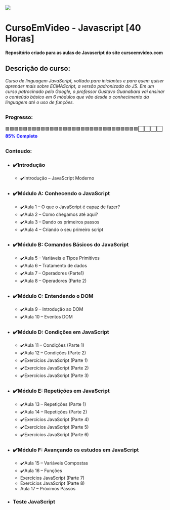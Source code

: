 ![](imagens/cabeçalho.png)

# CursoEmVideo - Javascript [40 Horas]

**Repositório criado para as aulas de Javascript do site cursoemvideo.com**

## Descrição do curso:

_Curso de linguagem JavaScript, voltado para iniciantes e para quem quiser aprender mais sobre ECMAScript, a versão padronizada do JS. Em um curso patrocinado pelo Google, o professor Gustavo Guanabara vai ensinar o conteúdo básico em 6 módulos que vão desde o conhecimento da linguagem até o uso de funções._

##

### Progresso:

🟩🟩🟩🟩🟩🟩🟩🟩🟩🟩🟩🟩🟩🟩🟩🟩🟩🟩🟩🟩🟩🟩🟩🟩🟩🟩🟩🟩🟩🟩⬜️⬜️⬜️⬜️ <br>
<span style="color: blue; font-weight: bold;">85% Completo</span>

##

### Conteudo:

- ### ✔️Introdução
  - ✔️Introdução – JavaScript Moderno
- ### ✔️Módulo A: Conhecendo o JavaScript
  - ✔️Aula 1 – O que o JavaScript é capaz de fazer?
  - ✔️Aula 2 – Como chegamos até aqui?
  - ✔️Aula 3 – Dando os primeiros passos
  - ✔️Aula 4 – Criando o seu primeiro script
- ### ✔️Módulo B: Comandos Básicos do JavaScript
  - ✔️Aula 5 – Variáveis e Tipos Primitivos
  - ✔️Aula 6 – Tratamento de dados
  - ✔️Aula 7 – Operadores (Parte1)
  - ✔️Aula 8 – Operadores (Parte 2)
- ### ✔️Módulo C: Entendendo o DOM
  - ✔️Aula 9 – Introdução ao DOM
  - ✔️Aula 10 – Eventos DOM
- ### ✔️Módulo D: Condições em JavaScript
  - ✔️Aula 11 – Condições (Parte 1)
  - ✔️Aula 12 – Condições (Parte 2)
  - ✔️Exercícios JavaScript (Parte 1)
  - ✔️Exercícios JavaScript (Parte 2)
  - ✔️Exercícios JavaScript (Parte 3)
- ### ✔️Módulo E: Repetições em JavaScript
  - ✔️Aula 13 – Repetições (Parte 1)
  - ✔️Aula 14 – Repetições (Parte 2)
  - ✔️Exercícios JavaScript (Parte 4)
  - ✔️Exercícios JavaScript (Parte 5)
  - ✔️Exercícios JavaScript (Parte 6)
- ### ✔️Módulo F: Avançando os estudos em JavaScript
  - ✔️Aula 15 – Variáveis Compostas
  - ✔️Aula 16 – Funções
  - Exercícios JavaScript (Parte 7)
  - Exercícios JavaScript (Parte 8)
  - Aula 17 – Próximos Passos
- ### Teste JavaScript
